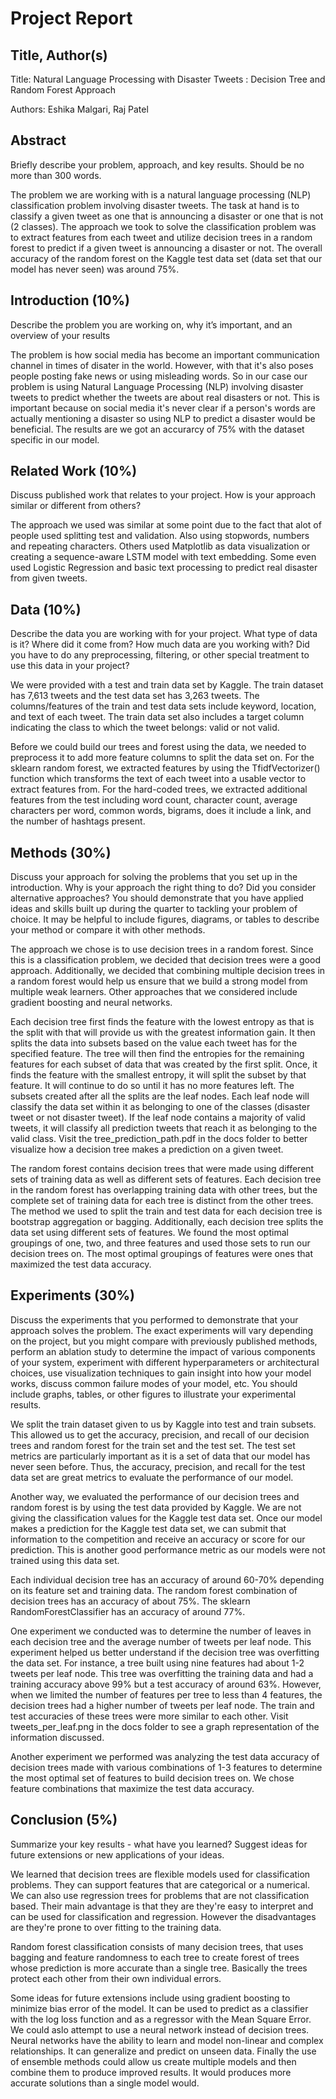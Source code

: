# Project Report

## Title, Author(s)
Title: Natural Language Processing with Disaster Tweets : Decision Tree and Random Forest Approach

Authors: Eshika Malgari, Raj Patel

## Abstract
Briefly describe your problem, approach, and key results. Should be no more than 300 words.

The problem we are working with is a natural language processing (NLP) classification problem involving disaster tweets.  The task at hand is to classify a given tweet as one that is announcing a disaster or one that is not (2 classes). The approach we took to solve the classification problem was to extract features from each tweet and utilize decision trees in a random forest to predict if a given tweet is announcing a disaster or not.  The overall accuracy of the random forest on the Kaggle test data set (data set that our model has never seen) was around 75%.

## Introduction (10%)
Describe the problem you are working on, why it’s important, and an overview of your results

The problem is how social media has become an important communication channel in times of disater in the world. However, with that it's also poses people posting fake news or using misleading words. So in our case our problem is using Natural Language Processing (NLP) involving disaster tweets to predict whether the tweets are about real disasters or not. This is important because on social media it's never clear if a person's words are actually mentioning a disaster so using NLP to predict a disaster would be beneficial. The results are we got an accurarcy of 75% with the dataset specific in our model. 

## Related Work (10%)
Discuss published work that relates to your project. How is your approach similar or different from others?

The approach we used was similar at some point due to the fact that alot of people used splitting test and validation. Also using stopwords, numbers and repeating characters. Others used Matplotlib as data visualization or creating a sequence-aware LSTM model with text embedding. Some even used Logistic Regression and basic text processing to predict real disaster from given tweets.

## Data (10%)
Describe the data you are working with for your project. What type of data is it? Where did it come from? How much data are you working with? Did you have to do any preprocessing, filtering, or other special treatment to use this data in your project?

We were provided with a test and train data set by Kaggle. The train dataset has 7,613 tweets and the test data set has 3,263 tweets. The columns/features of the train and test data sets include keyword, location, and text of each tweet. The train data set also includes a target column indicating the class to which the tweet belongs: valid or not valid. 

Before we could build our trees and forest using the data, we needed to preprocess it to add more feature columns to split the data set on.  For the sklearn random forest, we extracted features by using the TfidfVectorizer() function which transforms the text of each tweet into a usable vector to extract features from. For the hard-coded trees, we extracted additional features from the test including word count, character count, average characters per word, common words, bigrams, does it include a link, and the number of hashtags present. 

## Methods (30%)
Discuss your approach for solving the problems that you set up in the introduction. Why is your approach the right thing to do? Did you consider alternative approaches? You should demonstrate that you have applied ideas and skills built up during the quarter to tackling your problem of choice. It may be helpful to include figures, diagrams, or tables to describe your method or compare it with other methods.

The approach we chose is to use decision trees in a random forest. Since this is a classification problem, we decided that decision trees were a good approach. Additionally, we decided that combining multiple decision trees in a random forest would help us ensure that we build a strong model from multiple weak learners.  Other approaches that we considered include gradient boosting and neural networks. 

Each decision tree first finds the feature with the lowest entropy as that is the split with that will provide us with the greatest information gain.  It then splits the data into subsets based on the value each tweet has for the specified feature.  The tree will then find the entropies for the remaining features for each subset of data that was created by the first split.  Once, it finds the feature with the smallest entropy, it will split the subset by that feature.  It will continue to do so until it has no more features left.  The subsets created after all the splits are the leaf nodes.  Each leaf node will classify the data set within it as belonging to one of the classes (disaster tweet or not disaster tweet).  If the leaf node contains a majority of valid tweets, it will classify all prediction tweets that reach it as belonging to the valid class. Visit the tree_prediction_path.pdf in the docs folder to better visualize how a decision tree makes a prediction on a given tweet.

The random forest contains decision trees that were made using different sets of training data as well as different sets of features. Each decision tree in the random forest has overlapping training data with other trees, but the complete set of training data for each tree is distinct from the other trees.  The method we used to split the train and test data for each decision tree is bootstrap aggregation or bagging.  Additionally, each decision tree splits the data set using different sets of features. We found the most optimal groupings of one, two, and three features and used those sets to run our decision trees on.  The most optimal groupings of features were ones that maximized the test data accuracy. 

## Experiments (30%)
Discuss the experiments that you performed to demonstrate that your approach solves the problem. The exact experiments will vary depending on the project, but you might compare with previously published methods, perform an ablation study to determine the impact of various components of your system, experiment with different hyperparameters or architectural choices, use visualization techniques to gain insight into how your model works, discuss common failure modes of your model, etc. You should include graphs, tables, or other figures to illustrate your experimental results.

We split the train dataset given to us by Kaggle into test and train subsets.  This allowed us to get the accuracy, precision, and recall of our decision trees and random forest for the train set and the test set.  The test set metrics are particularly important as it is a set of data that our model has never seen before.  Thus, the accuracy, precision, and recall for the test data set are great metrics to evaluate the performance of our model. 

Another way, we evaluated the performance of our decision trees and random forest is by using the test data provided by Kaggle.  We are not giving the classification values for the Kaggle test data set.  Once our model makes a prediction for the Kaggle test data set, we can submit that information to the competition and receive an accuracy or score for our prediction.  This is another good performance metric as our models were not trained using this data set. 

Each individual decision tree has an accuracy of around 60-70% depending on its feature set and training data.  The random forest combination of decision trees has an accuracy of about 75%.  The sklearn RandomForestClassifier has an accuracy of around 77%. 

One experiment we conducted was to determine the number of leaves in each decision tree and the average number of tweets per leaf node. This experiment helped us better understand if the decision tree was overfitting the data set. For instance, a tree built using nine features had about 1-2 tweets per leaf node. This tree was overfitting the training data and had a training accuracy above 99% but a test accuracy of around 63%. However, when we limited the number of features per tree to less than 4 features, the decision trees had a higher number of tweets per leaf node. The train and test accuracies of these trees were more similar to each other. Visit tweets_per_leaf.png in the docs folder to see a graph representation of the information discussed.

Another experiment we performed was analyzing the test data accuracy of decision trees made with various combinations of 1-3 features to determine the most optimal set of features to build decision trees on. We chose feature combinations that maximize the test data accuracy. 

## Conclusion (5%)
Summarize your key results - what have you learned? Suggest ideas for future extensions or new applications of your ideas.

We learned that decision trees are flexible models used for classification problems.  They can support features that are categorical or a numerical.  We can also use regression trees for problems that are not classification based. Their main advantage is that they are they're easy to interpret and can be used for classification and regression. However the disadvantages are they're prone to over fitting to the training data.

Random forest classification consists of many decision trees, that uses bagging and feature randomness to each tree to create forest of trees whose prediction is more accurate than a single tree. Basically the trees protect each other from their own individual errors.

Some ideas for future extensions include using gradient boosting to minimize bias error of the model. It can be used to predict as a classifier with the log loss function and as a regressor with the Mean Square Error.  We could aslo attempt to use a neural network instead of decision trees. Neural networks have the ability to learn and model non-linear and complex relationships. It can generalize and predict on unseen data.  Finally the use of ensemble methods could allow us create multiple models and then combine them to produce improved results. It would produces more accurate solutions than a single model would.
